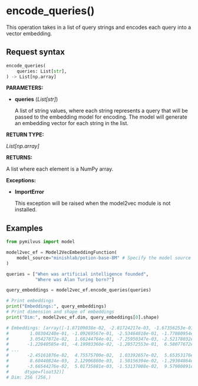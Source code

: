 # encode_queries()

This operation takes in a list of query strings and encodes each query into a vector embedding.

## Request syntax

```python
encode_queries(
    queries: List[str], 
) -> List[np.array]
```

**PARAMETERS:**

- **queries** (*List[str]*)

    A list of string values, where each string represents a query that will be passed to the embedding model for encoding. The model will generate an embedding vector for each string in the list.

**RETURN TYPE:**

*List[np.array]*

**RETURNS:**

A list where each element is a NumPy array.

**Exceptions:**

- **ImportError**

    This exception will be raised when the model2vec module is not installed.

## Examples

```python
from pymilvus import model

model2vec_ef = Model2VecEmbeddingFunction(
    model_source="minishlab/potion-base-8M" # Specify the model source (loads from Hugging Face or local path)
)

queries = ["When was artificial intelligence founded", 
           "Where was Alan Turing born?"]

query_embeddings = model2vec_ef.encode_queries(queries)

# Print embeddings
print("Embeddings:", query_embeddings)
# Print dimension and shape of embeddings
print("Dim:", model2vec_ef.dim, query_embeddings[0].shape)

# Embeddings: [array([-1.87109038e-02, -2.81724217e-03, -1.67356253e-01, -5.30372337e-02,
#        1.08304240e-01, -1.09269567e-01, -2.53464818e-01, -1.77880954e-02,
#        3.05427872e-02,  1.68244764e-01, -7.25950347e-03, -2.52178032e-02,
#       -1.22040585e-01, -4.19903360e-02, -1.28572553e-01,  6.58077672e-02,
# ...
#       -2.45161876e-02,  4.75575700e-02,  1.03392657e-02,  5.65353176e-03,
#        8.60440824e-03,  2.12906860e-03,  1.50156394e-02, -1.29304864e-02,
#       -3.66544276e-02,  5.01735881e-03, -1.53137008e-02,  9.57900891e-04],
#      dtype=float32)]
# Dim: 256 (256,)
```

